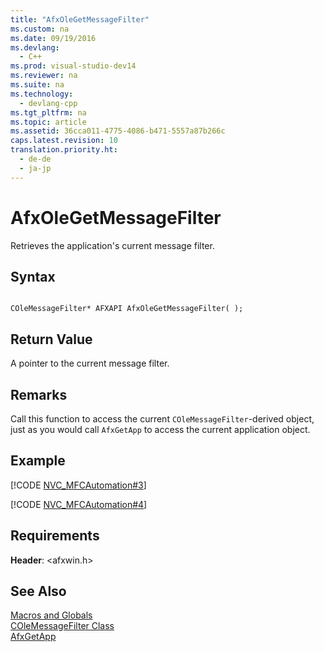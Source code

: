 ```yaml
---
title: "AfxOleGetMessageFilter"
ms.custom: na
ms.date: 09/19/2016
ms.devlang: 
  - C++
ms.prod: visual-studio-dev14
ms.reviewer: na
ms.suite: na
ms.technology: 
  - devlang-cpp
ms.tgt_pltfrm: na
ms.topic: article
ms.assetid: 36cca011-4775-4086-b471-5557a87b266c
caps.latest.revision: 10
translation.priority.ht: 
  - de-de
  - ja-jp
---
```

# AfxOleGetMessageFilter
Retrieves the application's current message filter.  
  
## Syntax  
  
```  
  
COleMessageFilter* AFXAPI AfxOleGetMessageFilter( );  
```  
  
## Return Value  
 A pointer to the current message filter.  
  
## Remarks  
 Call this function to access the current `COleMessageFilter`-derived object, just as you would call `AfxGetApp` to access the current application object.  
  
## Example  
 [!CODE [NVC_MFCAutomation#3](../CodeSnippet/VS_Snippets_Cpp/NVC_MFCAutomation#3)]  
  
 [!CODE [NVC_MFCAutomation#4](../CodeSnippet/VS_Snippets_Cpp/NVC_MFCAutomation#4)]  
  
## Requirements  
 **Header**: <afxwin.h>  
  
## See Also  
 [Macros and Globals](../vs140/MFC-Macros-and-Globals.md)   
 [COleMessageFilter Class](../vs140/COleMessageFilter-Class.md)   
 [AfxGetApp](../vs140/AfxGetApp.md)